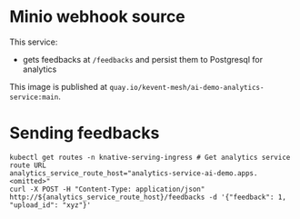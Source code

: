 # Minio webhook source

This service:
 - gets feedbacks at `/feedbacks` and persist them to Postgresql for analytics

This image is published at `quay.io/kevent-mesh/ai-demo-analytics-service:main`.


# Sending feedbacks

```shell
kubectl get routes -n knative-serving-ingress # Get analytics service route URL
analytics_service_route_host="analytics-service-ai-demo.apps.<omitted>"
curl -X POST -H "Content-Type: application/json" http://${analytics_service_route_host}/feedbacks -d '{"feedback": 1, "upload_id": "xyz"}'
```


